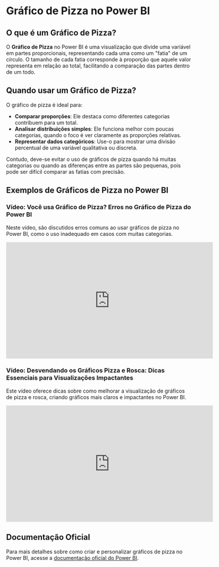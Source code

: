 # Gráfico de Pizza no Power BI

## O que é um Gráfico de Pizza?

O **Gráfico de Pizza** no Power BI é uma visualização que divide uma variável em partes proporcionais, representando cada uma como um "fatia" de um círculo. O tamanho de cada fatia corresponde à proporção que aquele valor representa em relação ao total, facilitando a comparação das partes dentro de um todo.

## Quando usar um Gráfico de Pizza?

O gráfico de pizza é ideal para:

- **Comparar proporções**: Ele destaca como diferentes categorias contribuem para um total.
- **Analisar distribuições simples**: Ele funciona melhor com poucas categorias, quando o foco é ver claramente as proporções relativas.
- **Representar dados categóricos**: Use-o para mostrar uma divisão percentual de uma variável qualitativa ou discreta.
  
Contudo, deve-se evitar o uso de gráficos de pizza quando há muitas categorias ou quando as diferenças entre as partes são pequenas, pois pode ser difícil comparar as fatias com precisão.

## Exemplos de Gráficos de Pizza no Power BI

### Vídeo: Você usa Gráfico de Pizza? Erros no Gráfico de Pizza do Power BI

Neste vídeo, são discutidos erros comuns ao usar gráficos de pizza no Power BI, como o uso inadequado em casos com muitas categorias.

<iframe width="560" height="315" src="https://www.youtube.com/embed/nfgDnXEl1cA?si=7aUZZfKv3M_hEq_H" title="YouTube video player" frameborder="0" allow="accelerometer; autoplay; clipboard-write; encrypted-media; gyroscope; picture-in-picture; web-share" referrerpolicy="strict-origin-when-cross-origin" allowfullscreen></iframe>

### Vídeo: Desvendando os Gráficos Pizza e Rosca: Dicas Essenciais para Visualizações Impactantes

Este vídeo oferece dicas sobre como melhorar a visualização de gráficos de pizza e rosca, criando gráficos mais claros e impactantes no Power BI.

<iframe width="560" height="315" src="https://www.youtube.com/embed/vCjCS_vfJr4?si=Qdx3LyliBFtlez45" title="YouTube video player" frameborder="0" allow="accelerometer; autoplay; clipboard-write; encrypted-media; gyroscope; picture-in-picture; web-share" referrerpolicy="strict-origin-when-cross-origin" allowfullscreen></iframe>

## Documentação Oficial

Para mais detalhes sobre como criar e personalizar gráficos de pizza no Power BI, acesse a [documentação oficial do Power BI](https://docs.microsoft.com/pt-br/power-bi/visuals/power-bi-visualization-pie-chart).
